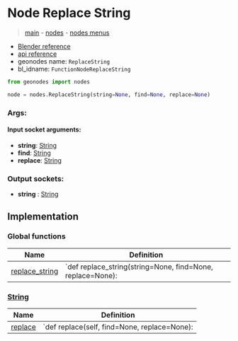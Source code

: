 # Node Replace String

> [main](../structure.md) - [nodes](nodes.md) - [nodes menus](nodes_menus.md)

- [Blender reference](https://docs.blender.org/manual/en/latest/modeling/geometry_nodes/text/replace_string.html)
- [api reference](https://docs.blender.org/api/current/bpy.types.FunctionNodeReplaceString.html)
- geonodes name: `ReplaceString`
- bl_idname: `FunctionNodeReplaceString`

```python
from geonodes import nodes

node = nodes.ReplaceString(string=None, find=None, replace=None)
```

### Args:

#### Input socket arguments:

- **string**: [String](String.md)
- **find**: [String](String.md)
- **replace**: [String](String.md)

### Output sockets:

- **string** : [String](String.md)

## Implementation

### Global functions

| Name | Definition |
|------|------------|
 | [replace_string](A.md#replace_string) | `def replace_string(string=None, find=None, replace=None): |

### [String](String.md)

| Name | Definition |
|------|------------|
 | [replace](String.md#replace) | `def replace(self, find=None, replace=None): |

